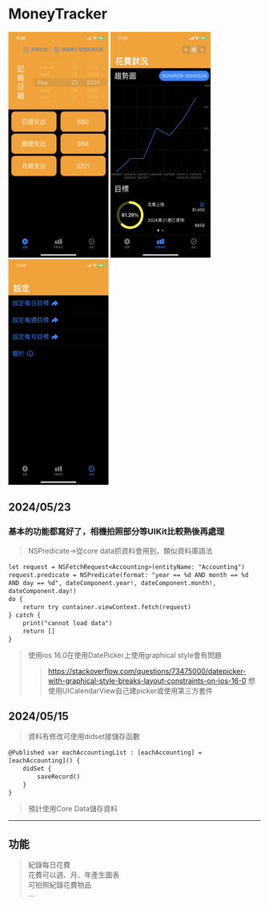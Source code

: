 # MoneyTracker 
<img width="200" height="450" src="https://github.com/Hypocrite1023/MoneyTracker/blob/useCoreData/demo/IMG_0879.PNG">
<img width="200" height="450" src="https://github.com/Hypocrite1023/MoneyTracker/blob/useCoreData/demo/IMG_0881.PNG">
<img width="200" height="450" src="https://github.com/Hypocrite1023/MoneyTracker/blob/useCoreData/demo/IMG_0882.PNG">

## 2024/05/23
### 基本的功能都寫好了，相機拍照部分等UIKit比較熟後再處理
> NSPredicate->從core data抓資料會用到，類似資料庫語法
```
let request = NSFetchRequest<Accounting>(entityName: "Accounting")
request.predicate = NSPredicate(format: "year == %d AND month == %d AND day == %d", dateComponent.year!, dateComponent.month!, dateComponent.day!)
do {
    return try container.viewContext.fetch(request)
} catch {
    print("cannot load data")
    return []
}
```
> 使用ios 16.0在使用DatePicker上使用graphical style會有問題
>> <https://stackoverflow.com/questions/73475000/datepicker-with-graphical-style-breaks-layout-constraints-on-ios-16-0>
>> 想使用UICalendarView自己建picker或使用第三方套件

## 2024/05/15
> 資料有修改可使用didset接儲存函數
```
@Published var eachAccountingList : [eachAccounting] = [eachAccounting]() {
    didSet {
        saveRecord()
    }
}
```
> 預計使用Core Data儲存資料
---
## 功能  
> 紀錄每日花費  
> 花費可以週、月、年產生圖表  
> 可拍照紀錄花費物品  
> ...  
